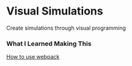 # Visual Simulations

Create simulations through visual programming



### What I Learned Making This

[How to use webpack](http://survivejs.com/webpack_react/developing_with_webpack/)
